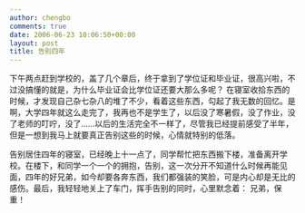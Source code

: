```yaml
---
author: chengbo
comments: true
date: 2006-06-23 10:06:50+00:00
layout: post
title: 告别四年
---
```


下午两点赶到学校的，盖了几个章后，终于拿到了学位证和毕业证，很高兴啦，不过没搞懂的就是，为什么毕业证会比学位证还要大那么多呢？ 在寝室收拾东西的时候，才发现自己杂七杂八的堆了不少，看着这些东西，勾起了我无数的回忆。是啊，大学四年就这么走完了，我再也不是学生了，以后没了寒暑假，没了作业，没了老师的叮咛，没了……以后的生活完全不一样了，尽管我已经提前感受了半年，但是一想到我马上就要真正告别这些的时候，心情就特别的低落。

告别居住四年的寝室，已经晚上十一点了，同学帮忙把东西搬下楼，准备离开学校。在楼下，和同学一个一个的拥抱，告别，这一次分开不知道什么时候再能见面，四年的好兄弟，如今却要各奔东西，我们都强装的笑脸，可是内心却是无比的感伤。最后，我轻轻地关上了车门，挥手告别的同时，心里默念着： 兄弟，保重！

